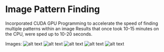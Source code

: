 # Image Pattern Finding
Incorporated CUDA GPU Programming to accelerate the speed of finding multiple patterns within an image
Results that once took 10-15 minutes on the CPU, were sped up to 10-20 seconds.

Images:
![alt text](https://raw.githubusercontent.com/samuel40791765/GraphicsRobot/master/projectimages/100x100starsnew.png)
![alt text](https://raw.githubusercontent.com/samuel40791765/GraphicsRobot/master/projectimages/100x100squigglenew.png)
![alt text](https://raw.githubusercontent.com/samuel40791765/GraphicsRobot/master/projectimages/100x100rainbow.png)
![alt text](https://raw.githubusercontent.com/samuel40791765/GraphicsRobot/master/projectimages/100x100fox.png)
![alt text](https://raw.githubusercontent.com/samuel40791765/GraphicsRobot/master/projectimages/100x100flower.png)
